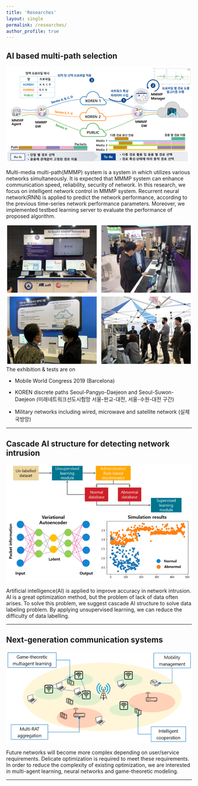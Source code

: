 ```yaml
---
title: 'Researches'
layout: single
permalink: /researches/
author_profile: true
---
```


## AI based multi-path selection

<center><img src="/assets/research1.png"></center>

Multi-media multi-path(MMMP) system is a system in which utilizes various networks simultaneously. 
It is expected that MMMP system can enhance communication speed, reliability, security of network.
In this research, we focus on intelligent network control in MMMP system.
Recurrent neural network(RNN) is applied to predict the network performance, according to the previous time-series network performance parameters.
Moreover, we implemented testbed learning server to evaluate the performance of proposed algorithm.

<center><img src="/assets/research1-exhibit.png"></center>
The exhibition & tests are on

- Mobile World Congress 2019 (Barcelona)

- KOREN discrete paths Seoul-Pangyo-Daejeon and Seoul-Suwon-Daejeon (미래네트워크선도시험망 서울-판교-대전, 서울-수원-대전 구간)

- Military networks including wired, microwave and satellite network (실제 국방망)

---


## Cascade AI structure for detecting network intrusion

<center><img src="/assets/research2.png"></center>

Artificial intelligence(AI) is applied to improve accuracy in network intrusion.
AI is a great optimization method, but the problem of lack of data often arises.
To solve this problem, we suggest cascade AI structure to solve data labeling problem.
By applying unsupervised learning, we can reduce the difficulty of data labelling.

---


## Next-generation communication systems

<center><img src="/assets/research3.png"></center>

Future networks will become more complex depending on user/service requirements.
Delicate optimization is required to meet these requirements.
In order to reduce the complexity of existing optimization, we are interested in multi-agent learning, neural networks and game-theoretic modeling.


---
